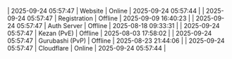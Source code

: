 | 2025-09-24 05:57:47 | Website | Online | 2025-09-24 05:57:44 |
| 2025-09-24 05:57:47 | Registration | Offline | 2025-09-09 16:40:23 |
| 2025-09-24 05:57:47 | Auth Server | Offline | 2025-08-18 09:33:31 |
| 2025-09-24 05:57:47 | Kezan (PvE) | Offline | 2025-08-03 17:58:02 |
| 2025-09-24 05:57:47 | Gurubashi (PvP) | Offline | 2025-08-23 21:44:06 |
| 2025-09-24 05:57:47 | Cloudflare | Online | 2025-09-24 05:57:44 |
